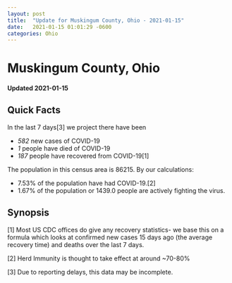 ```yaml
---
layout: post
title:  "Update for Muskingum County, Ohio - 2021-01-15"
date:   2021-01-15 01:01:29 -0600
categories: Ohio
---
```


# Muskingum County, Ohio
#### Updated 2021-01-15

## Quick Facts

In the last 7 days[3] we project there have been
- *582* new cases of COVID-19
- *1* people have died of COVID-19
- *187* people have recovered from COVID-19[1]

The population in this census area is 86215. By our calculations:
- 7.53% of the population have had COVID-19.[2]
- 1.67% of the population or 1439.0 people are actively fighting the virus.

## Synopsis




[1] Most US CDC offices do give any recovery statistics- we base this on a formula which looks at confirmed new cases
15 days ago (the average recovery time) and deaths over the last 7 days.

[2] Herd Immunity is thought to take effect at around ~70-80%

[3] Due to reporting delays, this data may be incomplete.
 
    